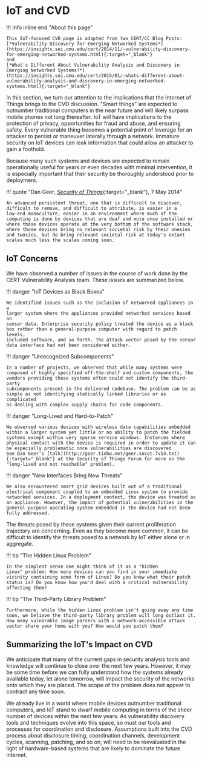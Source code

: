 # IoT and CVD

!!! info inline end "About this page"

    This IoT-focused CVD page is adapted from two CERT/CC Blog Posts:
    [*Vulnerability Discovery for Emerging Networked Systems*](https://insights.sei.cmu.edu/cert/2014/11/-vulnerability-discovery-for-emerging-networked-systems.html){:target="_blank"}
    and
    [*What's Different About Vulnerability Analysis and Discovery in Emerging Networked Systems?*](https://insights.sei.cmu.edu/cert/2015/01/-whats-different-about-vulnerability-analysis-and-discovery-in-emerging-networked-systems.html){:target="_blank"}

In this section, we turn our attention to the implications that the Internet of
Things brings to the CVD discussion. "Smart things" are expected to
outnumber traditional computers in the near future and will likely
surpass mobile phones not long thereafter. IoT will have implications to
the protection of privacy, opportunities for fraud and abuse, and
ensuring safety. Every vulnerable thing becomes a potential point of
leverage for an attacker to persist or maneuver laterally through a
network. Immature security on IoT devices can leak information that
could allow an attacker to gain a foothold.

Because many such systems and devices are expected to remain
operationally useful for years or even decades with minimal
intervention, it is especially important that their security be
thoroughly understood prior to deployment.

!!! quote "Dan Geer, [*Security of Things*](http://geer.tinho.net/geer.secot.7v14.txt){:target="_blank"}, 7 May 2014"

    An advanced persistent threat, one that is difficult to discover,
    difficult to remove, and difficult to attribute, is easier in a
    low-end monoculture, easier in an environment where much of the
    computing is done by devices that are deaf and mute once installed or
    where those devices operate at the very bottom of the software stack,
    where those devices bring no relevant societal risk by their onesies
    and twosies, but do bring relevant societal risk at today's extant
    scales much less the scales coming soon.

## IoT Concerns

We have observed a number of issues in the course of work done by the
CERT Vulnerability Analysis team. These issues are summarized below.

<div class="grid" markdown>

!!! danger "IoT Devices as Black Boxes"

    We identified issues such as the inclusion of networked appliances in a
    larger system where the appliances provided networked services based on
    sensor data. Enterprise security policy treated the device as a black
    box rather than a general-purpose computer with regard to patch levels,
    included software, and so forth. The attack vector posed by the sensor
    data interface had not been considered either.

!!! danger "Unrecognized Subcomponents"

    In a number of projects, we observed that while many systems were
    composed of highly specified off-the-shelf and custom components, the
    vendors providing those systems often could not identify the third-party
    subcomponents present in the delivered codebase. The problem can be as
    simple as not identifying statically linked libraries or as complicated
    as dealing with complex supply chains for code components.

!!! danger "Long-Lived and Hard-to-Patch"

    We observed various devices with wireless data capabilities embedded
    within a larger system yet little or no ability to patch the fielded
    systems except within very sparse service windows. Instances where
    physical contact with the device is required in order to update it can
    be especially problematic once vulnerabilities are discovered
    See Dan Geer's [talk](http://geer.tinho.net/geer.secot.7v14.txt){:target="_blank"} at the Security of Things Forum for more on the
    "long-lived and not reachable" problem).

!!! danger "New Interfaces Bring New Threats"

    We also encountered smart grid devices built out of a traditional
    electrical component coupled to an embedded Linux system to provide
    networked services. In a deployment context, the device was treated as
    an appliance. However, the impact of potential vulnerabilities in the
    general-purpose operating system embedded in the device had not been
    fully addressed.

</div>

The threats posed by these systems given their current proliferation trajectory are
concerning.
Even as they become more common, it can be difficult to identify the threats posed to a network by IoT either alone or in
aggregate.

<div class="grid" markdown>
!!! tip "The Hidden Linux Problem"

    In the simplest sense one might think of it as a "hidden
    Linux" problem: How many devices can you find in your immediate
    vicinity containing some form of Linux? Do you know what their patch
    status is? Do you know how you'd deal with a critical vulnerability
    affecting them?

!!! tip "The Third-Party Library Problem"

    Furthermore, while the hidden Linux problem isn't going away any time
    soon, we believe the third-party library problem will long outlast it.
    How many vulnerable image parsers with a network-accessible attack
    vector share your home with you? How would you patch them?

</div>

## Summarizing the IoT's Impact on CVD

We anticipate that many of the current gaps in security analysis tools
and knowledge will continue to close over the next few years. However, it
may be some time before we can fully understand how the systems already
available today, let alone tomorrow, will impact the security of the
networks onto which they are placed. The scope of the problem does not
appear to contract any time soon.

We already live in a world where mobile devices outnumber traditional
computers, and IoT stand to dwarf mobile computing in terms of the sheer
number of devices within the next few years. As vulnerability discovery
tools and techniques evolve into this space, so must our tools and
processes for coordination and disclosure. Assumptions built into the
CVD process about disclosure timing, coordination channels, development
cycles, scanning, patching, and so on, will need to be reevaluated in
the light of hardware-based systems that are likely to dominate the
future internet.
